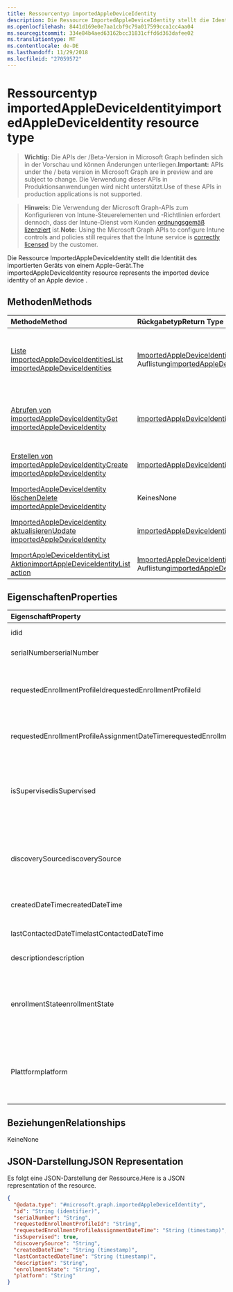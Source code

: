 ```yaml
---
title: Ressourcentyp importedAppleDeviceIdentity
description: Die Ressource ImportedAppleDeviceIdentity stellt die Identität des importierten Geräts von einem Apple-Gerät.
ms.openlocfilehash: 8441d169e0e7aa1cbf9c79a017599cca1cc4aa04
ms.sourcegitcommit: 334e84b4aed63162bcc31831cffd6d363dafee02
ms.translationtype: MT
ms.contentlocale: de-DE
ms.lasthandoff: 11/29/2018
ms.locfileid: "27059572"
---
```

# <a name="importedappledeviceidentity-resource-type"></a><span data-ttu-id="b32db-103">Ressourcentyp importedAppleDeviceIdentity</span><span class="sxs-lookup"><span data-stu-id="b32db-103">importedAppleDeviceIdentity resource type</span></span>

> <span data-ttu-id="b32db-104">**Wichtig:** Die APIs der /Beta-Version in Microsoft Graph befinden sich in der Vorschau und können Änderungen unterliegen.</span><span class="sxs-lookup"><span data-stu-id="b32db-104">**Important:** APIs under the / beta version in Microsoft Graph are in preview and are subject to change.</span></span> <span data-ttu-id="b32db-105">Die Verwendung dieser APIs in Produktionsanwendungen wird nicht unterstützt.</span><span class="sxs-lookup"><span data-stu-id="b32db-105">Use of these APIs in production applications is not supported.</span></span>

> <span data-ttu-id="b32db-106">**Hinweis:** Die Verwendung der Microsoft Graph-APIs zum Konfigurieren von Intune-Steuerelementen und -Richtlinien erfordert dennoch, dass der Intune-Dienst vom Kunden [ordnungsgemäß lizenziert](https://go.microsoft.com/fwlink/?linkid=839381) ist.</span><span class="sxs-lookup"><span data-stu-id="b32db-106">**Note:** Using the Microsoft Graph APIs to configure Intune controls and policies still requires that the Intune service is [correctly licensed](https://go.microsoft.com/fwlink/?linkid=839381) by the customer.</span></span>

<span data-ttu-id="b32db-107">Die Ressource ImportedAppleDeviceIdentity stellt die Identität des importierten Geräts von einem Apple-Gerät.</span><span class="sxs-lookup"><span data-stu-id="b32db-107">The importedAppleDeviceIdentity resource represents the imported device identity of an Apple device .</span></span>
## <a name="methods"></a><span data-ttu-id="b32db-108">Methoden</span><span class="sxs-lookup"><span data-stu-id="b32db-108">Methods</span></span>
|<span data-ttu-id="b32db-109">Methode</span><span class="sxs-lookup"><span data-stu-id="b32db-109">Method</span></span>|<span data-ttu-id="b32db-110">Rückgabetyp</span><span class="sxs-lookup"><span data-stu-id="b32db-110">Return Type</span></span>|<span data-ttu-id="b32db-111">Beschreibung</span><span class="sxs-lookup"><span data-stu-id="b32db-111">Description</span></span>|
|:---|:---|:---|
|[<span data-ttu-id="b32db-112">Liste importedAppleDeviceIdentities</span><span class="sxs-lookup"><span data-stu-id="b32db-112">List importedAppleDeviceIdentities</span></span>](../api/intune-enrollment-importedappledeviceidentity-list.md)|<span data-ttu-id="b32db-113">[ImportedAppleDeviceIdentity](../resources/intune-enrollment-importedappledeviceidentity.md) -Auflistung</span><span class="sxs-lookup"><span data-stu-id="b32db-113">[importedAppleDeviceIdentity](../resources/intune-enrollment-importedappledeviceidentity.md) collection</span></span>|<span data-ttu-id="b32db-114">Listeneigenschaften und Beziehungen der [ImportedAppleDeviceIdentity](../resources/intune-enrollment-importedappledeviceidentity.md) -Objekte.</span><span class="sxs-lookup"><span data-stu-id="b32db-114">List properties and relationships of the [importedAppleDeviceIdentity](../resources/intune-enrollment-importedappledeviceidentity.md) objects.</span></span>|
|[<span data-ttu-id="b32db-115">Abrufen von importedAppleDeviceIdentity</span><span class="sxs-lookup"><span data-stu-id="b32db-115">Get importedAppleDeviceIdentity</span></span>](../api/intune-enrollment-importedappledeviceidentity-get.md)|[<span data-ttu-id="b32db-116">importedAppleDeviceIdentity</span><span class="sxs-lookup"><span data-stu-id="b32db-116">importedAppleDeviceIdentity</span></span>](../resources/intune-enrollment-importedappledeviceidentity.md)|<span data-ttu-id="b32db-117">Lesen Sie Eigenschaften und Beziehungen des [ImportedAppleDeviceIdentity](../resources/intune-enrollment-importedappledeviceidentity.md) -Objekts.</span><span class="sxs-lookup"><span data-stu-id="b32db-117">Read properties and relationships of the [importedAppleDeviceIdentity](../resources/intune-enrollment-importedappledeviceidentity.md) object.</span></span>|
|[<span data-ttu-id="b32db-118">Erstellen von importedAppleDeviceIdentity</span><span class="sxs-lookup"><span data-stu-id="b32db-118">Create importedAppleDeviceIdentity</span></span>](../api/intune-enrollment-importedappledeviceidentity-create.md)|[<span data-ttu-id="b32db-119">importedAppleDeviceIdentity</span><span class="sxs-lookup"><span data-stu-id="b32db-119">importedAppleDeviceIdentity</span></span>](../resources/intune-enrollment-importedappledeviceidentity.md)|<span data-ttu-id="b32db-120">Erstellen eines neuen [ImportedAppleDeviceIdentity](../resources/intune-enrollment-importedappledeviceidentity.md) -Objekts.</span><span class="sxs-lookup"><span data-stu-id="b32db-120">Create a new [importedAppleDeviceIdentity](../resources/intune-enrollment-importedappledeviceidentity.md) object.</span></span>|
|[<span data-ttu-id="b32db-121">ImportedAppleDeviceIdentity löschen</span><span class="sxs-lookup"><span data-stu-id="b32db-121">Delete importedAppleDeviceIdentity</span></span>](../api/intune-enrollment-importedappledeviceidentity-delete.md)|<span data-ttu-id="b32db-122">Keines</span><span class="sxs-lookup"><span data-stu-id="b32db-122">None</span></span>|<span data-ttu-id="b32db-123">Löscht eine [ImportedAppleDeviceIdentity](../resources/intune-enrollment-importedappledeviceidentity.md).</span><span class="sxs-lookup"><span data-stu-id="b32db-123">Deletes a [importedAppleDeviceIdentity](../resources/intune-enrollment-importedappledeviceidentity.md).</span></span>|
|[<span data-ttu-id="b32db-124">ImportedAppleDeviceIdentity aktualisieren</span><span class="sxs-lookup"><span data-stu-id="b32db-124">Update importedAppleDeviceIdentity</span></span>](../api/intune-enrollment-importedappledeviceidentity-update.md)|[<span data-ttu-id="b32db-125">importedAppleDeviceIdentity</span><span class="sxs-lookup"><span data-stu-id="b32db-125">importedAppleDeviceIdentity</span></span>](../resources/intune-enrollment-importedappledeviceidentity.md)|<span data-ttu-id="b32db-126">Aktualisieren Sie die Eigenschaften eines [ImportedAppleDeviceIdentity](../resources/intune-enrollment-importedappledeviceidentity.md) -Objekts.</span><span class="sxs-lookup"><span data-stu-id="b32db-126">Update the properties of a [importedAppleDeviceIdentity](../resources/intune-enrollment-importedappledeviceidentity.md) object.</span></span>|
|[<span data-ttu-id="b32db-127">ImportAppleDeviceIdentityList Aktion</span><span class="sxs-lookup"><span data-stu-id="b32db-127">importAppleDeviceIdentityList action</span></span>](../api/intune-enrollment-importedappledeviceidentity-importappledeviceidentitylist.md)|<span data-ttu-id="b32db-128">[ImportedAppleDeviceIdentityResult](../resources/intune-enrollment-importedappledeviceidentityresult.md) -Auflistung</span><span class="sxs-lookup"><span data-stu-id="b32db-128">[importedAppleDeviceIdentityResult](../resources/intune-enrollment-importedappledeviceidentityresult.md) collection</span></span>|<span data-ttu-id="b32db-129">Noch nicht dokumentiert</span><span class="sxs-lookup"><span data-stu-id="b32db-129">Not yet documented</span></span>|

## <a name="properties"></a><span data-ttu-id="b32db-130">Eigenschaften</span><span class="sxs-lookup"><span data-stu-id="b32db-130">Properties</span></span>
|<span data-ttu-id="b32db-131">Eigenschaft</span><span class="sxs-lookup"><span data-stu-id="b32db-131">Property</span></span>|<span data-ttu-id="b32db-132">Typ</span><span class="sxs-lookup"><span data-stu-id="b32db-132">Type</span></span>|<span data-ttu-id="b32db-133">Beschreibung</span><span class="sxs-lookup"><span data-stu-id="b32db-133">Description</span></span>|
|:---|:---|:---|
|<span data-ttu-id="b32db-134">id</span><span class="sxs-lookup"><span data-stu-id="b32db-134">id</span></span>|<span data-ttu-id="b32db-135">String</span><span class="sxs-lookup"><span data-stu-id="b32db-135">String</span></span>|<span data-ttu-id="b32db-136">Schlüssel der Entität</span><span class="sxs-lookup"><span data-stu-id="b32db-136">Key of the entity.</span></span>|
|<span data-ttu-id="b32db-137">serialNumber</span><span class="sxs-lookup"><span data-stu-id="b32db-137">serialNumber</span></span>|<span data-ttu-id="b32db-138">String</span><span class="sxs-lookup"><span data-stu-id="b32db-138">String</span></span>|<span data-ttu-id="b32db-139">Seriennummer des Geräts</span><span class="sxs-lookup"><span data-stu-id="b32db-139">Device serial number</span></span>|
|<span data-ttu-id="b32db-140">requestedEnrollmentProfileId</span><span class="sxs-lookup"><span data-stu-id="b32db-140">requestedEnrollmentProfileId</span></span>|<span data-ttu-id="b32db-141">String</span><span class="sxs-lookup"><span data-stu-id="b32db-141">String</span></span>|<span data-ttu-id="b32db-142">Registrierung Profil Id Admin beabsichtigt, auf dem Gerät während der nächsten Registrierung anwenden</span><span class="sxs-lookup"><span data-stu-id="b32db-142">Enrollment profile Id admin intends to apply to the device during next enrollment</span></span>|
|<span data-ttu-id="b32db-143">requestedEnrollmentProfileAssignmentDateTime</span><span class="sxs-lookup"><span data-stu-id="b32db-143">requestedEnrollmentProfileAssignmentDateTime</span></span>|<span data-ttu-id="b32db-144">DateTimeOffset</span><span class="sxs-lookup"><span data-stu-id="b32db-144">DateTimeOffset</span></span>|<span data-ttu-id="b32db-145">Das Zeit Registrierung Profil zugewiesen wurde das Gerät</span><span class="sxs-lookup"><span data-stu-id="b32db-145">The time enrollment profile was assigned to the device</span></span>|
|<span data-ttu-id="b32db-146">isSupervised</span><span class="sxs-lookup"><span data-stu-id="b32db-146">isSupervised</span></span>|<span data-ttu-id="b32db-147">Boolescher Wert</span><span class="sxs-lookup"><span data-stu-id="b32db-147">Boolean</span></span>|<span data-ttu-id="b32db-148">Gibt an, ob das Gerät Apple überwacht wird.</span><span class="sxs-lookup"><span data-stu-id="b32db-148">Indicates if the Apple device is supervised.</span></span> <span data-ttu-id="b32db-149">Weitere Informationen finden Sie unter:https://support.apple.com/en-us/HT202837</span><span class="sxs-lookup"><span data-stu-id="b32db-149">More information is at: https://support.apple.com/en-us/HT202837</span></span>|
|<span data-ttu-id="b32db-150">discoverySource</span><span class="sxs-lookup"><span data-stu-id="b32db-150">discoverySource</span></span>|[<span data-ttu-id="b32db-151">discoverySource</span><span class="sxs-lookup"><span data-stu-id="b32db-151">discoverySource</span></span>](../resources/intune-enrollment-discoverysource.md)|<span data-ttu-id="b32db-152">Apple Gerät Discovery-Quelle.</span><span class="sxs-lookup"><span data-stu-id="b32db-152">Apple device discovery source.</span></span> <span data-ttu-id="b32db-153">Mögliche Werte sind: `unknown`, `adminImport` und `deviceEnrollmentProgram`.</span><span class="sxs-lookup"><span data-stu-id="b32db-153">Possible values are: `unknown`, `adminImport`, `deviceEnrollmentProgram`.</span></span>|
|<span data-ttu-id="b32db-154">createdDateTime</span><span class="sxs-lookup"><span data-stu-id="b32db-154">createdDateTime</span></span>|<span data-ttu-id="b32db-155">DateTimeOffset</span><span class="sxs-lookup"><span data-stu-id="b32db-155">DateTimeOffset</span></span>|<span data-ttu-id="b32db-156">Erstellte Datum-Uhrzeit des Geräts</span><span class="sxs-lookup"><span data-stu-id="b32db-156">Created Date Time of the device</span></span>|
|<span data-ttu-id="b32db-157">lastContactedDateTime</span><span class="sxs-lookup"><span data-stu-id="b32db-157">lastContactedDateTime</span></span>|<span data-ttu-id="b32db-158">DateTimeOffset</span><span class="sxs-lookup"><span data-stu-id="b32db-158">DateTimeOffset</span></span>|<span data-ttu-id="b32db-159">Letzte kontaktiert Datum-Uhrzeit des Geräts</span><span class="sxs-lookup"><span data-stu-id="b32db-159">Last Contacted Date Time of the device</span></span>|
|<span data-ttu-id="b32db-160">description</span><span class="sxs-lookup"><span data-stu-id="b32db-160">description</span></span>|<span data-ttu-id="b32db-161">String</span><span class="sxs-lookup"><span data-stu-id="b32db-161">String</span></span>|<span data-ttu-id="b32db-162">Die Beschreibung des Geräts</span><span class="sxs-lookup"><span data-stu-id="b32db-162">The description of the device</span></span>|
|<span data-ttu-id="b32db-163">enrollmentState</span><span class="sxs-lookup"><span data-stu-id="b32db-163">enrollmentState</span></span>|[<span data-ttu-id="b32db-164">enrollmentState</span><span class="sxs-lookup"><span data-stu-id="b32db-164">enrollmentState</span></span>](../resources/intune-enrollment-enrollmentstate.md)|<span data-ttu-id="b32db-165">Der Zustand des Geräts in Intune.</span><span class="sxs-lookup"><span data-stu-id="b32db-165">The state of the device in Intune.</span></span> <span data-ttu-id="b32db-166">Mögliche Werte sind: `unknown`, `enrolled`, `pendingReset`, `failed`, `notContacted` und `blocked`.</span><span class="sxs-lookup"><span data-stu-id="b32db-166">Possible values are: `unknown`, `enrolled`, `pendingReset`, `failed`, `notContacted`, `blocked`.</span></span>|
|<span data-ttu-id="b32db-167">Plattform</span><span class="sxs-lookup"><span data-stu-id="b32db-167">platform</span></span>|[<span data-ttu-id="b32db-168">Plattform</span><span class="sxs-lookup"><span data-stu-id="b32db-168">platform</span></span>](../resources/intune-enrollment-platform.md)|<span data-ttu-id="b32db-169">Die Plattform des Geräts.</span><span class="sxs-lookup"><span data-stu-id="b32db-169">The platform of the Device.</span></span> <span data-ttu-id="b32db-170">Mögliche Werte sind: `unknown`, `ios`, `android`, `windows`, `windowsMobile` und `macOS`.</span><span class="sxs-lookup"><span data-stu-id="b32db-170">Possible values are: `unknown`, `ios`, `android`, `windows`, `windowsMobile`, `macOS`.</span></span>|

## <a name="relationships"></a><span data-ttu-id="b32db-171">Beziehungen</span><span class="sxs-lookup"><span data-stu-id="b32db-171">Relationships</span></span>
<span data-ttu-id="b32db-172">Keine</span><span class="sxs-lookup"><span data-stu-id="b32db-172">None</span></span>
## <a name="json-representation"></a><span data-ttu-id="b32db-173">JSON-Darstellung</span><span class="sxs-lookup"><span data-stu-id="b32db-173">JSON Representation</span></span>
<span data-ttu-id="b32db-174">Es folgt eine JSON-Darstellung der Ressource.</span><span class="sxs-lookup"><span data-stu-id="b32db-174">Here is a JSON representation of the resource.</span></span>
<!-- {
  "blockType": "resource",
  "keyProperty": "id",
  "@odata.type": "microsoft.graph.importedAppleDeviceIdentity"
}
-->
``` json
{
  "@odata.type": "#microsoft.graph.importedAppleDeviceIdentity",
  "id": "String (identifier)",
  "serialNumber": "String",
  "requestedEnrollmentProfileId": "String",
  "requestedEnrollmentProfileAssignmentDateTime": "String (timestamp)",
  "isSupervised": true,
  "discoverySource": "String",
  "createdDateTime": "String (timestamp)",
  "lastContactedDateTime": "String (timestamp)",
  "description": "String",
  "enrollmentState": "String",
  "platform": "String"
}
```





